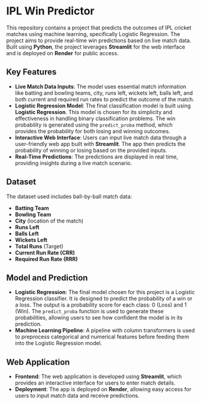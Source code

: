 # IPL Win Predictor

This repository contains a project that predicts the outcomes of IPL cricket matches using machine learning, specifically Logistic Regression. The project aims to provide real-time win predictions based on live match data. Built using **Python**, the project leverages **Streamlit** for the web interface and is deployed on **Render** for public access.

## Key Features
- **Live Match Data Inputs**: The model uses essential match information like batting and bowling teams, city, runs left, wickets left, balls left, and both current and required run rates to predict the outcome of the match.
- **Logistic Regression Model**: The final classification model is built using **Logistic Regression**. This model is chosen for its simplicity and effectiveness in handling binary classification problems. The win probability is generated using the `predict_proba` method, which provides the probability for both losing and winning outcomes.
- **Interactive Web Interface**: Users can input live match data through a user-friendly web app built with **Streamlit**. The app then predicts the probability of winning or losing based on the provided inputs.
- **Real-Time Predictions**: The predictions are displayed in real time, providing insights during a live match scenario.

## Dataset
The dataset used includes ball-by-ball match data:
- **Batting Team**
- **Bowling Team**
- **City** (location of the match)
- **Runs Left**
- **Balls Left**
- **Wickets Left**
- **Total Runs** (Target)
- **Current Run Rate (CRR)**
- **Required Run Rate (RRR)**

## Model and Prediction
- **Logistic Regression**: The final model chosen for this project is a Logistic Regression classifier. It is designed to predict the probability of a win or a loss. The output is a probability score for each class: 0 (Loss) and 1 (Win). The `predict_proba` function is used to generate these probabilities, allowing users to see how confident the model is in its prediction.
- **Machine Learning Pipeline**: A pipeline with column transformers is used to preprocess categorical and numerical features before feeding them into the Logistic Regression model.

## Web Application
- **Frontend**: The web application is developed using **Streamlit**, which provides an interactive interface for users to enter match details.
- **Deployment**: The app is deployed on **Render**, allowing easy access for users to input match data and receive predictions.

